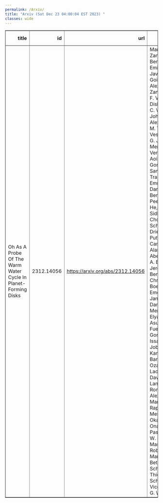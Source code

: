 ```yaml
---
permalink: /Arxiv/
title: "Arxiv (Sat Dec 23 04:00:04 EST 2023) "
classes: wide
---
```

<table border="1" class="dataframe">
  <thead>
    <tr style="text-align: right;">
      <th>title</th>
      <th>id</th>
      <th>url</th>
      <th>authors</th>
      <th>Local Authors</th>
    </tr>
  </thead>
  <tbody>
    <tr>
      <td>Oh As A Probe Of The Warm Water Cycle In Planet-Forming Disks</td>
      <td>2312.14056</td>
      <td><a href="https://arxiv.org/abs/2312.14056" target="_blank">https://arxiv.org/abs/2312.14056</a></td>
      <td>Marion Zannese, Benoît Tabone, Emilie Habart, Javier R. Goicoechea, Alexandre Zanchet, Ewine F. Van Dishoeck, Marc C. Van Hemert, John H. Black, Alexander G. G. M. Tielens, A. Veselinova, P. G. Jambrina, M. Menendez, E. Verdasco, F. J. Aoiz, L. Gonzalez-Sanchez, Boris Trahin, Emmanuel Dartois, Olivier Berné, Els Peeters, Jinhua He, Ameek Sidhu, Ryan Chown, Ilane Schroetter, Dries Van De Putte, Amélie Canin, Felipe Alarcón, Alain Abergel, Edwin A. Bergin, Jeronimo Bernard-Salas, Christiaan Boersma, Emeric Bron, Jan Cami, Daniel Dicken, Meriem Elyajouri, Asunción Fuente, Karl D. Gordon, Lina Issa, Christine Joblin, Olga Kannavou, Baria Khan, Ozan Lacinbala, David Languignon, Romane Le Gal, Alexandros Maragkoudakis, Raphael Meshaka, Yoko Okada, Takashi Onaka, Sofia Pasquini, Marc W. Pound, Massimo Robberto, Markus Röllig, Bethany Schefter, Thiébaut Schirmer, Sílvia Vicente, Mark G. Wolfire</td>
      <td>Ryan Chown</td>
    </tr>
  </tbody>
</table>